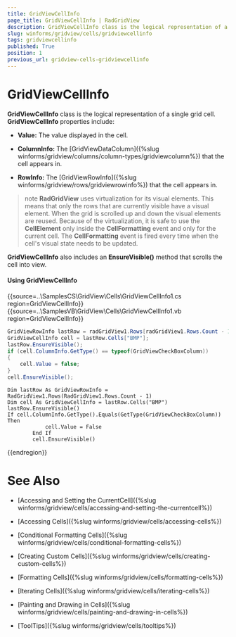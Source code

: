 ```yaml
---
title: GridViewCellInfo
page_title: GridViewCellInfo | RadGridView
description: GridViewCellInfo class is the logical representation of a single grid cell.
slug: winforms/gridview/cells/gridviewcellinfo
tags: gridviewcellinfo
published: True
position: 1
previous_url: gridview-cells-gridviewcellinfo
---
```


# GridViewCellInfo

__GridViewCellInfo__ class is the logical representation of a single grid cell. __GridViewCellInfo__ properties include:

* __Value:__ The value displayed in the cell.

* __ColumnInfo:__ The [GridViewDataColumn]({%slug winforms/gridview/columns/column-types/gridviewcolumn%}) that the cell appears in.

* __RowInfo:__ The [GridViewRowInfo]({%slug winforms/gridview/rows/gridviewrowinfo%}) that the cell appears in.

>note  __RadGridView__ uses virtualization for its visual elements. This means that only the rows that are currently visible have a visual element. When the grid is scrolled up and down the visual elements are reused. Because of the virtualization, it is safe to use the __CellElement__ only inside the __CellFormatting__ event and only for the current cell. The __CellFormatting__ event is fired every time when the cell's visual state needs to be updated.
>


__GridViewCellInfo__ also includes an __EnsureVisible()__ method that scrolls the cell into view.

#### Using GridViewCellInfo 

{{source=..\SamplesCS\GridView\Cells\GridViewCellInfo1.cs region=GridViewCellInfo}} 
{{source=..\SamplesVB\GridView\Cells\GridViewCellInfo1.vb region=GridViewCellInfo}} 

````C#
GridViewRowInfo lastRow = radGridView1.Rows[radGridView1.Rows.Count - 1];
GridViewCellInfo cell = lastRow.Cells["BMP"];
lastRow.EnsureVisible();
if (cell.ColumnInfo.GetType() == typeof(GridViewCheckBoxColumn))
{
    cell.Value = false;
}
cell.EnsureVisible();

````
````VB.NET
Dim lastRow As GridViewRowInfo = RadGridView1.Rows(RadGridView1.Rows.Count - 1)
Dim cell As GridViewCellInfo = lastRow.Cells("BMP")
lastRow.EnsureVisible()
If cell.ColumnInfo.GetType().Equals(GetType(GridViewCheckBoxColumn)) Then
            cell.Value = False
        End If
        cell.EnsureVisible()

````

{{endregion}} 



# See Also
* [Accessing and Setting the CurrentCell]({%slug winforms/gridview/cells/accessing-and-setting-the-currentcell%})

* [Accessing Cells]({%slug winforms/gridview/cells/accessing-cells%})

* [Conditional Formatting Cells]({%slug winforms/gridview/cells/conditional-formatting-cells%})

* [Creating Custom Cells]({%slug winforms/gridview/cells/creating-custom-cells%})

* [Formatting Cells]({%slug winforms/gridview/cells/formatting-cells%})

* [Iterating Cells]({%slug winforms/gridview/cells/iterating-cells%})

* [Painting and Drawing in Cells]({%slug winforms/gridview/cells/painting-and-drawing-in-cells%})

* [ToolTips]({%slug winforms/gridview/cells/tooltips%})

